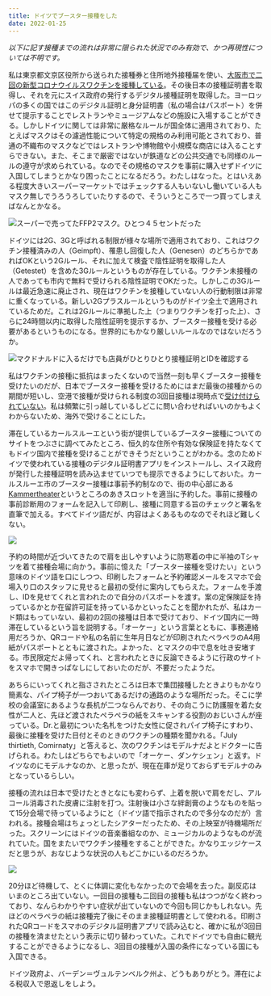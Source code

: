 ```yaml
---
title: ドイツでブースター接種をした
date: 2022-01-25
---
```


*以下に記す接種までの流れは非常に限られた状況でのみ有効で、かつ再現性については不明です。*


私は東京都文京区役所から送られた接種券と住所地外接種届を使い、[大阪市で二回の新型コロナウイルスワクチンを接種している](/post/1625872988/)。その後日本の接種証明書を取得し、それを元にスイス政府の発行するデジタル接種証明を取得した。ヨーロッパの多くの国ではこのデジタル証明と身分証明書（私の場合はパスポート）を併せて提示することでレストランやミュージアムなどの施設に入場することができる。しかしドイツに関しては非常に厳格なルールが国全体に適用されており、たとえばマスクはその濾過性能について特定の規格のみ利用可能とされており、普通の不織布のマスクなどではレストランや博物館や小規模な商店には入ることすらできない。また、そこまで厳密ではないが鉄道などの公共交通でも同様のルールの遵守が求められている。なのでその規格のマスクを事前に購入せずドイツに入国してしまうとかなり困ったことになるだろう。わたしはなった。とはいえある程度大きいスーパーマーケットではチェックする人もいないし働いている人もマスク無しでうろうろしていたりするので、そういうところで一つ買ってしまえばなんとかなる。

![スーパーで売ってたFFP2マスク。ひとつ４５セントだった](https://photos.smugmug.com/photos/i-qrVL2rV/0/e517d308/X3/i-qrVL2rV-X3.jpg)

ドイツには2G、3Gと呼ばれる制限が様々な場所で適用されており、これはワクチン接種済みの人（Geimpft）、罹患し回復した人（Genesen）のどちらかであればOKという2Gルール、それに加えて検査で陰性証明を取得した人（Getestet）を含めた3Gルールというものが存在している。ワクチン未接種の人であっても市内で無料で受けられる陰性証明でOKだった。しかしこの3Gルールは最近急速に廃止され、現在はワクチンを接種していない人の行動制限は非常に重くなっている。新しい2Gプラスルールというものがドイツ全土で適用されているためだ。これは2Gルールに準拠した上（つまりワクチンを打った上）、さらに24時間以内に取得した陰性証明を提示するか、ブースター接種を受ける必要があるというものになる。世界的にもかなり厳しいルールなのではないだろうか。

![マクドナルドに入るだけでも店員がひとりひとり接種証明とIDを確認する](https://photos.smugmug.com/photos/i-sS7zcZH/1/f55a06e2/X3/i-sS7zcZH-X3.jpg)

私はワクチンの接種に抵抗はまったくないので当然一刻も早くブースター接種を受けたいのだが、日本でブースター接種を受けるためにはまだ最後の接種からの期間が短いし、空港で接種が受けられる制度の3回目接種は現時点で[受け付けられていない](https://www.anzen.mofa.go.jp/covid19/vaccine.html)。私は頻繁に引っ越しているしどこに問い合わせればいいのかもよくわからないため、海外で受けることにした。

滞在しているカールスルーエという街が提供しているブースター接種についてのサイトをつぶさに調べてみたところ、恒久的な住所や有効な保険証を持たなくてもドイツ国内で接種を受けることができそうだということがわかる。念のためドイツで使われている接種のデジタル証明書アプリをインストールし、スイス政府が発行した接種証明を読み込ませていつでも提示できるようにしておいた。カールスルーエ市のブースター接種は事前予約制なので、街の中心部にある[Kammertheater](https://www.kammertheater-karlsruhe.de/)というところのあきスロットを適当に予約した。事前に接種の事前診断用のフォームを記入して印刷し、接種に同意する旨のチェックと署名を直筆で加える。すべてドイツ語だが、内容はよくあるものなのでそれほど難しくない。

![](https://photos.smugmug.com/photos/i-vRVcqjw/0/4dd0b497/X3/i-vRVcqjw-X3.jpg)

予約の時間が近づいてきたので肩を出しやすいように防寒着の中に半袖のTシャツを着て接種会場に向かう。事前に憶えた「ブースター接種を受けたい」という意味のドイツ語を口にしつつ、印刷したフォームと予約確認メールをスマホで会場入り口のスタッフに見せると最初の受付に案内してもらえた。フォームを手渡し、IDを見せてくれと言われたので自分のパスポートを渡す。案の定保険証を持っているかとか在留許可証を持っているかといったことを聞かれたが、私はカード類はもっていない、最初の2回の接種は日本で受けており、ドイツ国内に一時滞在しているという旨を説明する。「オーケー」という言葉とともに、事務連絡用だろうか、QRコードや私の名前に生年月日などが印刷されたペラペラのA4用紙がパスポートとともに渡された。よかった、とマスクの中で息を吐き安堵する。市民限定だよ帰ってくれ、と言われたときに反論できるように行政のサイトをスマホで開きっぱなしにしておいたのだが、不要だったようだ。

あちらにいってくれと指さされたところは日本で集団接種したときよりもかなり簡素な、パイプ椅子が一つおいてあるだけの通路のような場所だった。そこに学校の会議室にあるような長机が二つならんでおり、その向こうに防護服を着た女性が二人と、先ほど渡されたペラペラの紙をスキャンする役割のおじいさんが座っている。Dr.と最初についた名札をつけた女性に促されパイプ椅子にすわり、最後に接種を受けた日付とそのときのワクチンの種類を聞かれる。「July thirtieth, Comirnaty」と答えると、次のワクチンはモデルナだよとドクターに告げられる。わたしはどちらでもよいので「オーケー、ダンケシェン」と返す。ドイツなのにモデルナなのか、と思ったが、現在在庫が足りておらずモデルナのみとなっているらしい。

接種の流れは日本で受けたときとなにも変わらず、上着を脱いで肩をだし、アルコール消毒された皮膚に注射を打つ。注射後は小さな絆創膏のようなものを貼って15分会場で待っているようにと（ドイツ語で指示されたので多分なのだが）言われる。接種会場はちょっとしたシアターだったため、その上映室が待機場所だった。スクリーンにはドイツの音楽番組なのか、ミュージカルのようなものが流れていた。国をまたいでワクチン接種をすることができた。かなりエッジケースだと思うが、おなじような状況の人もどこかにいるのだろうか。

![](https://photos.smugmug.com/photos/i-GPcWQVJ/0/5cf69017/L/i-GPcWQVJ-L.png)

20分ほど待機して、とくに体調に変化もなかったので会場を去った。副反応はいまのところ出ていない。一回目の接種も二回目の接種も私はつつがなく終わっており、なんらわかりやすい症状が出ていないので今回も同じかもしれない。先ほどのペラペラの紙は接種完了後にそのまま接種証明書として使われる。印刷されたQRコードをスマホのデジタル証明書アプリで読み込むと、確かに私が3回目の接種を済ませたという表示に切り替わっていた。これでドイツでも自由に観光することができるようになるし、3回目の接種が入国の条件になっている国にも入国できる。

ドイツ政府よ、バーデン＝ヴュルテンベルク州よ、どうもありがとう。滞在による税収入で恩返しをしよう。
